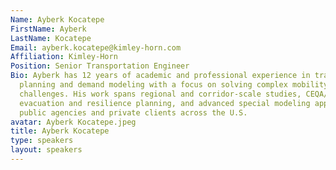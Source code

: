 ```yaml
---
Name: Ayberk Kocatepe
FirstName: Ayberk
LastName: Kocatepe
Email: ayberk.kocatepe@kimley-horn.com
Affiliation: Kimley-Horn
Position: Senior Transportation Engineer
Bio: Ayberk has 12 years of academic and professional experience in transportation
  planning and demand modeling with a focus on solving complex mobility and resilience
  challenges. His work spans regional and corridor-scale studies, CEQA/SB 743 compliance,
  evacuation and resilience planning, and advanced special modeling applications for
  public agencies and private clients across the U.S.
avatar: Ayberk Kocatepe.jpeg
title: Ayberk Kocatepe
type: speakers
layout: speakers
---
```

